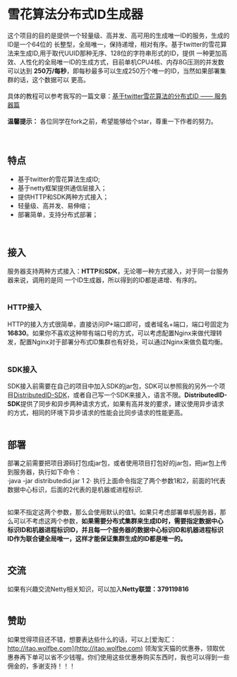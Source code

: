 # 雪花算法分布式ID生成器
这个项目的目的是提供一个轻量级、高并发、高可用的生成唯一ID的服务，生成的ID是一个64位的
长整型，全局唯一，保持递增，相对有序。基于twitter的雪花算法来生成ID,用于取代UUID那种无序、128位的字符串形式的ID，提供
一种更加高效、人性化的全局唯一ID的生成方式，目前单机CPU4核、内存8G压测的并发数可以达到
**250万/每秒**，即每秒最多可以生成250万个唯一的ID，当然如果部署集群的话，这个数据可以
更高。
<br><br>
具体的教程可以参考我写的一篇文章：[基于twitter雪花算法的分布式ID —— 服务器篇](http://www.wolfbe.com/detail/201701/386.html)
<br><br>
**温馨提示：** 各位同学在fork之前，希望能够给个star，尊重一下作者的努力。
<br><br><br>
## 特点
* 基于twitter的雪花算法生成ID;
* 基于netty框架提供通信层接入；
* 提供HTTP和SDK两种方式接入；
* 轻量级、高并发、易伸缩；
* 部署简单，支持分布式部署；
<br>

## 接入
服务器支持两种方式接入：**HTTP**和**SDK**，无论哪一种方式接入，对于同一台服务器来说，调用的是同
一个ID生成器，所以得到的ID都是递增、有序的。
<br><br>

### HTTP接入
HTTP的接入方式很简单，直接访问IP+端口即可，或者域名+端口，端口号固定为**16830**。如果你不喜欢这种带有端口号的方式，可以考虑配置Nginx来做代理转发，配置Nginx对于部署分布式ID集群也有好处，可以通过Nginx来做负载均衡。
<br><br>

### SDK接入
SDK接入前需要在自己的项目中加入SDK的jar包，SDK可以参照我的另外一个项目[DistributedID-SDK](https://github.com/beyondfengyu/DistributedID-SDK)，或者自己写一个SDK来接入，语言不限。**DistributedID-SDK**提供了同步和异步两种请求方式，如果有高并发的要求，建议使用异步请求的方式，相同的环境下异步请求的性能会比同步请求的性能更高。
<br><br>

## 部署
部署之前需要把项目源码打包成jar包，或者使用项目打包好的jar包，把jar包上传到服务器，执行如下命令：
<br>
·java -jar distributedid.jar 1 2·
执行上面命令指定了两个参数1和2，前面的1代表数据中心标识，后面的2代表的是机器或进程标识.
<br><br>

如果不指定这两个参数，那么会使用默认的值1。如果只考虑部署单机服务器，那么可以不考虑这两个参数，**如果需要分布式集群来生成ID时，需要指定数据中心标识ID和机器进程标识ID，并且每一个服务器的数据中心标识ID和机器进程标识ID作为联合键全局唯一，这样才能保证集群生成的ID都是唯一的。**
<br>
<br>

## 交流
如果有兴趣交流Netty相关知识，可以加入**Netty联盟：379119816**
<br>
<br>
## 赞助
如果觉得项目还不错，想要表达些什么的话，可以上[爱淘汇：http://itao.wolfbe.com](http://itao.wolfbe.com) 领淘宝天猫的优惠券，领取优惠券再下单可以省不少钱喔。你们使用这些优惠券购买东西时，我也可以得到一些佣金的，多谢支持！！！
<br>
<br>
